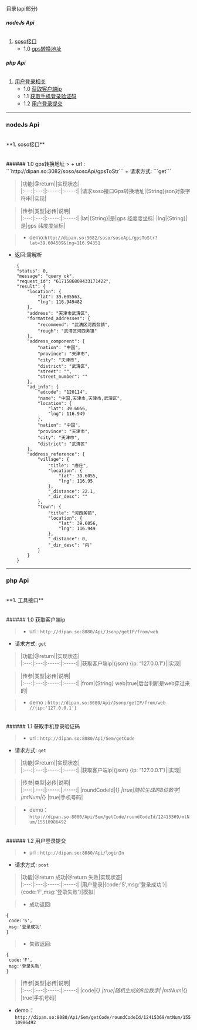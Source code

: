 目录(api部分)
###### **nodeJs Api**
1. [soso接口](#n1)
    - 1.0  [gps转换地址](#n1.0)
    
###### **php Api**
1. [用户登录相关](#p1)
    - 1.0  [获取客户端ip](#p1.0)
    - 1.1  [获取手机登录验证码](#p1.1)
    - 1.2  [用户登录提交](#p1.2)
    
***


### **nodeJs Api**

<h6 id="n1"></h6>
**1. soso接口**

<h6 id="n1.0"></h6>
###### 1.0 gps转换地址 
> + url : ```http://dipan.so:3082/soso/sosoApi/gpsToStr```
+ 请求方式: ```get```

>|功能|@return||实现状态|  
|:---:|:---:|:-----:|:-----:|
|请求soso接口Gps转换地址|{String}json对象字符串||实现|

>|传参|类型|必传|说明|  
|:---:|:---:|:-----:|:-----:|
|lat|{String}|是|gps 经度度坐标|
|lng|{String}|是|gps 纬度度坐标|

> + demo:```http://dipan.so:3082/soso/sosoApi/gpsToStr?lat=39.604509&lng=116.94351```
+ 返回:需解析
>
        {
        "status": 0,
        "message": "query ok",
        "request_id": "6171586809433171422",
        "result": {
            "location": {
                "lat": 39.605563,
                "lng": 116.949482
            },
            "address": "天津市武清区",
            "formatted_addresses": {
                "recommend": "武清区河西务镇",
                "rough": "武清区河西务镇"
            },
            "address_component": {
                "nation": "中国",
                "province": "天津市",
                "city": "天津市",
                "district": "武清区",
                "street": "",
                "street_number": ""
            },
            "ad_info": {
                "adcode": "120114",
                "name": "中国,天津市,天津市,武清区",
                "location": {
                    "lat": 39.6056,
                    "lng": 116.949
                },
                "nation": "中国",
                "province": "天津市",
                "city": "天津市",
                "district": "武清区"
            },
            "address_reference": {
                "village": {
                    "title": "唐庄",
                    "location": {
                        "lat": 39.6055,
                        "lng": 116.95
                    },
                    "_distance": 22.1,
                    "_dir_desc": ""
                },
                "town": {
                    "title": "河西务镇",
                    "location": {
                        "lat": 39.6056,
                        "lng": 116.949
                    },
                    "_distance": 0,
                    "_dir_desc": "内"
                }
            }
        }


***

### **php Api**

<h6 id="p1"></h6>
**1. 工具接口**

<h6 id="p1.0"></h6>
###### 1.0 获取客户端ip 

> + url : ```http://dipan.so:8080/Api/Jsonp/getIP/from/web```
+ 请求方式: ```get```

>|功能|@return||实现状态|  
|:---:|:---:|:-----:|:-----:|
|获取客户端ip|{json} {ip: “127.0.0.1”}||实现|

>|传参|类型|必传|说明|  
|:---:|:---:|:-----:|:-----:|
|from|{String} web|true|后台判断是web穿过来的|

> + demo : ```http://dipan.so:8080/Api/Jsonp/getIP/from/web //{ip:'127.0.0.1'}```


<h6 id="p1.1"></h6>
###### 1.1 获取手机登录验证码 

> + url : ```http://dipan.so:8080/Api/Sem/getCode```
+ 请求方式: ```get```

>|功能|@return||实现状态|  
|:---:|:---:|:-----:|:-----:|
|获取客户端ip|{json} {ip: “127.0.0.1”}||实现|

>|传参|类型|必传|说明|  
|:---:|:---:|:-----:|:-----:|
|roundCodeId|{*} |true|随机生成的8位数字|
|mtNum|{*} |true|手机号码|

> + demo：```http://dipan.so:8080/Api/Sem/getCode/roundCodeId/12415369/mtNum/15510986492```


<h6 id="p1.2"></h6>
###### 1.2 用户登录提交 

> + url : ```http://dipan.so:8080/Api/loginIn```
+ 请求方式: ```post```

>|功能|@return 成功|@return 失败|实现状态|  
|:---:|:---:|:-----:|:-----:|
|用户登录|{code:'S',msg:'登录成功'}|{code:'F',msg:'登录失败'}|模拟|

> + 成功返回:
>
>
    {
     code:'S',
     msg:'登录成功'
    }
> + 失败返回:
>
>
    {
     code:'F',
     msg:'登录失败'
    }
    
>|传参|类型|必传|说明|  
|:---:|:---:|:-----:|:-----:|
|code|{*} |true|随机生成的8位数字|
|mtNum|{*} |true|手机号码|
+ demo：```http://dipan.so:8080/Api/Sem/getCode/roundCodeId/12415369/mtNum/15510986492```


